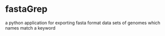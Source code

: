 # fastaGrep
a python application for exporting fasta format data sets of genomes which names match a keyword
